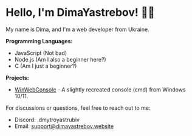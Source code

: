 # Hello, I'm DimaYastrebov! 👋🏻

My name is Dima, and I'm a web developer from Ukraine.

**Programming Languages:**
- JavaScript (Not bad)
- Node.js (Am I also a beginner here?)
- C (Am I just a beginner?)

**Projects:**
- [WinWebConsole](link_to_project) - A slightly recreated console (cmd) from Windows 10/11.

For discussions or questions, feel free to reach out to me:
- Discord: .dmytroyastrubiv
- Email: [support@dimayastrebov.website](mailto:support@dimayastrebov.website)
